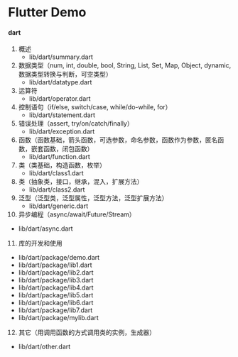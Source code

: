 # Flutter Demo


#### dart
1. 概述
   - lib/dart/summary.dart
2. 数据类型（num, int, double, bool, String, List, Set, Map, Object, dynamic, 数据类型转换与判断，可空类型）
   - lib/dart/datatype.dart
3. 运算符
   - lib/dart/operator.dart
4. 控制语句（if/else, switch/case, while/do-while, for）
   - lib/dart/statement.dart
5. 错误处理（assert, try/on/catch/finally）
   - lib/dart/exception.dart
6. 函数（函数基础，箭头函数，可选参数，命名参数，函数作为参数，匿名函数，嵌套函数，闭包函数）
   - lib/dart/function.dart
7. 类（类基础，构造函数，枚举）
   - lib/dart/class1.dart
8. 类（抽象类，接口，继承，混入，扩展方法）
   - lib/dart/class2.dart
9. 泛型（泛型类，泛型属性，泛型方法，泛型扩展方法）
   - lib/dart/generic.dart
10. 异步编程（async/await/Future/Stream）
   - lib/dart/async.dart
11. 库的开发和使用
   - lib/dart/package/demo.dart
   - lib/dart/package/lib1.dart
   - lib/dart/package/lib2.dart
   - lib/dart/package/lib3.dart
   - lib/dart/package/lib4.dart
   - lib/dart/package/lib5.dart
   - lib/dart/package/lib6.dart
   - lib/dart/package/lib7.dart
   - lib/dart/package/mylib.dart
12. 其它（用调用函数的方式调用类的实例，生成器）
   - lib/dart/other.dart
